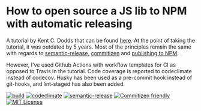 # How to open source a JS lib to NPM with automatic releasing

A tutorial by Kent C. Dodds that can be found [here](https://egghead.io/courses/how-to-write-an-open-source-javascript-library). At the point of taking the tutorial, it was outdated by 5 years. Most of the principles remain the same with regards to [semantic-release](https://github.com/semantic-release/semantic-release), [commitizen](https://github.com/commitizen/cz-cli) and [publishing to NPM](https://docs.npmjs.com/creating-and-publishing-scoped-public-packages).

However, I've used Github Actions with workflow templates for CI as opposed to Travis in the tutorial. Code coverage is reported to codeclimate instead of codecov. Husky has been used as a pre-commit hook instead of git-hooks, and lint-staged has also been added.

[![build](https://img.shields.io/github/workflow/status/chrisbmar/how-to-open-source-js-lib/Node.js%20CI)](https://github.com/chrisbmar/how-to-open-source-js-lib/actions?query=workflow%3A%22Node.js+CI%22)
[![codeclimate](https://img.shields.io/codeclimate/coverage/chrisbmar/how-to-open-source-js-lib)](https://codeclimate.com/github/chrisbmar/how-to-open-source-js-lib)
[![semantic-release](https://img.shields.io/badge/%20%20%F0%9F%93%A6%F0%9F%9A%80-semantic--release-e10079.svg?style=flat-square)](https://github.com/semantic-release/semantic-release)
[![Commitizen friendly](https://img.shields.io/badge/commitizen-friendly-brightgreen.svg)](http://commitizen.github.io/cz-cli/)
[![MIT License](https://img.shields.io/npm/l/starwars-names.svg?style=flat-square)](http://opensource.org/licenses/MIT)